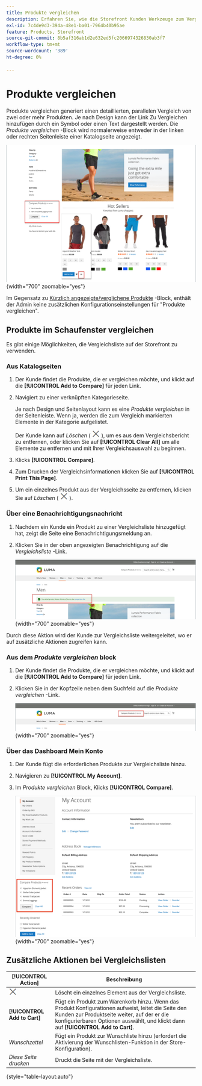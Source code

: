 ```yaml
---
title: Produkte vergleichen
description: Erfahren Sie, wie die Storefront Kunden Werkzeuge zum Vergleich von Produkten für fundiertere Kaufentscheidungen bieten kann.
exl-id: 7c4de9d3-394a-48e1-ba01-7964b40b95ae
feature: Products, Storefront
source-git-commit: 8b5af316ab1d2e632ed5fc2066974326830ab3f7
workflow-type: tm+mt
source-wordcount: '389'
ht-degree: 0%

---
```


# Produkte vergleichen

Produkte vergleichen generiert einen detaillierten, parallelen Vergleich von zwei oder mehr Produkten. Je nach Design kann der Link Zu Vergleichen hinzufügen durch ein Symbol oder einen Text dargestellt werden. Die _Produkte vergleichen_ -Block wird normalerweise entweder in der linken oder rechten Seitenleiste einer Katalogseite angezeigt.

![Beispiel-Storefront - Vergleichsliste](./assets/storefront-comparison-list.png){width="700" zoomable="yes"}

Im Gegensatz zu [Kürzlich angezeigte/verglichene Produkte](products-viewed-compared.md) -Block, enthält der Admin keine zusätzlichen Konfigurationseinstellungen für &quot;Produkte vergleichen&quot;.

## Produkte im Schaufenster vergleichen

Es gibt einige Möglichkeiten, die Vergleichsliste auf der Storefront zu verwenden.

### Aus Katalogseiten

1. Der Kunde findet die Produkte, die er vergleichen möchte, und klickt auf die **[!UICONTROL Add to Compare]** für jeden Link.

1. Navigiert zu einer verknüpften Kategorieseite.

   Je nach Design und Seitenlayout kann es eine _Produkte vergleichen_ in der Seitenleiste. Wenn ja, werden die zum Vergleich markierten Elemente in der Kategorie aufgelistet.

   Der Kunde kann auf _Löschen_ ( ![Löschsymbol](../assets/icon-delete-x.png) ), um es aus dem Vergleichsbericht zu entfernen, oder klicken Sie auf **[!UICONTROL Clear All]** um alle Elemente zu entfernen und mit Ihrer Vergleichsauswahl zu beginnen.

1. Klicks **[!UICONTROL Compare]**.

1. Zum Drucken der Vergleichsinformationen klicken Sie auf **[!UICONTROL Print This Page]**.

1. Um ein einzelnes Produkt aus der Vergleichsseite zu entfernen, klicken Sie auf _Löschen_ ( ![Löschsymbol](../assets/icon-delete-x.png) ).

### Über eine Benachrichtigungsnachricht

1. Nachdem ein Kunde ein Produkt zu einer Vergleichsliste hinzugefügt hat, zeigt die Seite eine Benachrichtigungsmeldung an.

1. Klicken Sie in der oben angezeigten Benachrichtigung auf die _Vergleichsliste_ -Link.

   ![Produktbenachrichtigung vergleichen](./assets/notification-comparison-list.png){width="700" zoomable="yes"}

Durch diese Aktion wird der Kunde zur Vergleichsliste weitergeleitet, wo er auf zusätzliche Aktionen zugreifen kann.

### Aus dem _Produkte vergleichen_ block

1. Der Kunde findet die Produkte, die er vergleichen möchte, und klickt auf die **[!UICONTROL Add to Compare]** für jeden Link.

1. Klicken Sie in der Kopfzeile neben dem Suchfeld auf die _Produkte vergleichen_ -Link.

   ![Produktüberschrift vergleichen](./assets/compare-products-header.png){width="700" zoomable="yes"}

### Über das Dashboard Mein Konto

1. Der Kunde fügt die erforderlichen Produkte zur Vergleichsliste hinzu.

1. Navigieren zu **[!UICONTROL My Account]**.

1. Im _Produkte vergleichen_ Block, Klicks **[!UICONTROL Compare]**.

   ![Produktblock im Dashboard des Kundenkontos vergleichen](./assets/my-account-compare-block.png){width="700" zoomable="yes"}

## Zusätzliche Aktionen bei Vergleichslisten

| [!UICONTROL Action] | Beschreibung |
|------|-----------|
| ![Löschsymbol](../assets/icon-delete-x.png) | Löscht ein einzelnes Element aus der Vergleichsliste. |
| **[!UICONTROL Add to Cart]** | Fügt ein Produkt zum Warenkorb hinzu. Wenn das Produkt Konfigurationen aufweist, leitet die Seite den Kunden zur Produktseite weiter, auf der er die konfigurierbaren Optionen auswählt, und klickt dann auf **[!UICONTROL Add to Cart]**. |
| _Wunschzettel_ | Fügt ein Produkt zur Wunschliste hinzu (erfordert die Aktivierung der Wunschlisten-Funktion in der Store-Konfiguration). |
| _Diese Seite drucken_ | Druckt die Seite mit der Vergleichsliste. |

{style="table-layout:auto"}
